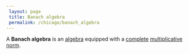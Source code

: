 ```yaml
---
 layout: page
 title: Banach algebra
 permalink: /chicago/banach_algebra
---
```

A **Banach algebra** is an [algebra](https://defsmath.github.io/DefsMath/algebra_over_a_field) equipped with a [complete](https://defsmath.github.io/DefsMath/complete_metric_space) [multiplicative](https://defsmath.github.io/DefsMath/multiplicative_norm) [norm](https://defsmath.github.io/DefsMath/norm).